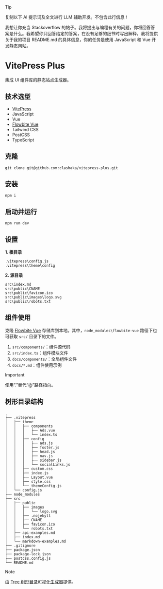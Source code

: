 > [!TIP]
> 复制以下 AI 提示词及全文进行 LLM 辅助开发。不包含此行信息！

我想让你充当 Stackoverflow 的帖子。我将提出与编程有关的问题，你将回答答案是什么。我希望你只回答给定的答案，在没有足够的细节时写出解释。我将提供关于我的项目 README.md 的具体信息，你的任务是使用 JavaScript 和 Vue 开发静态网站。

# VitePress Plus

集成 UI 组件库的静态站点生成器。

## 技术选型

- [VitePress](https://github.com/vuejs/vitepress)
- JavaScript
- Vue
- [Flowbite Vue](https://github.com/themesberg/flowbite-vue)
- Tailwind CSS
- PostCSS
- TypeScript

## 克隆

```
git clone git@github.com:clashaka/vitepress-plus.git
```

## 安装

```
npm i
```

## 启动并运行

```
npm run dev
```

## 设置

**1. 根目录**

```
.vitepress\config.js
.vitepress\theme\config
```

**2. 源目录**

```
src\index.md
src\public\CNAME
src\public\favicon.ico
src\public\images\logo.svg
src\public\robots.txt
```

## 组件使用

克隆 [Flowbite Vue](https://github.com/themesberg/flowbite-vue.git) 存储库到本地。其中，`node_modules\flowbite-vue` 路径下也可获取 `src/` 目录下的文件。

1. `src/components/`：组件源代码
2. `src/index.ts`：组件模块文件
3. `docs/components/`：全局组件文件
4. `docs/*.md`：组件使用示例

> [!IMPORTANT]
> 使用“.”替代“@”路径指向。

## 树形目录结构

```
.
├── .vitepress
│   ├── theme
│   │   ├── components
│   │   │   ├── Ads.vue
│   │   │   └── index.ts
│   │   ├── config
│   │   │   ├── ads.js
│   │   │   ├── footer.js
│   │   │   ├── head.js
│   │   │   ├── nav.js
│   │   │   ├── sidebar.js
│   │   │   └── socialLinks.js
│   │   ├── custom.css
│   │   ├── index.js
│   │   ├── Layout.vue
│   │   ├── style.css
│   │   └── themeConfig.js
│   └── config.js
├── node_modules
├── src
│   ├── public
│   │   ├── images
│   │   │   └── logo.svg
│   │   ├── .nojekyll
│   │   ├── CNAME
│   │   ├── favicon.ico
│   │   └── robots.txt
│   ├── api-examples.md
│   ├── index.md
│   └── markdown-examples.md
├── .gitignore
├── package.json
├── package-lock.json
├── postcss.config.js
└── README.md
```

> [!NOTE]
> 由 [Tree 树形目录可视化生成器](https://devtool.tech/tree)提供。